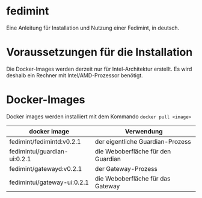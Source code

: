 # fedimint
Eine Anleitung für Installation und Nutzung einer Fedimint, in deutsch.
# Voraussetzungen für die Installation
Die Docker-Images werden derzeit nur für Intel-Architektur erstellt. Es wird deshalb ein Rechner mit Intel/AMD-Prozessor benötigt. 

# Docker-Images
Docker images werden installiert mit dem Kommando `docker pull <image>`

| docker image | Verwendung |
|--|--|
| fedimint/fedimintd:v0.2.1 | der eigentliche Guardian-Prozess |
| fedimintui/guardian-ui:0.2.1 | die Weboberfläche für den Guardian|
| fedimint/gatewayd:v0.2.1 |  der Gateway-Prozess |
| fedimintui/gateway-ui:0.2.1 | die Weboberfläche für das Gateway |






<!--stackedit_data:
eyJoaXN0b3J5IjpbLTk2NDA1ODQ5OCwxODU0NDE3ODg0XX0=
-->